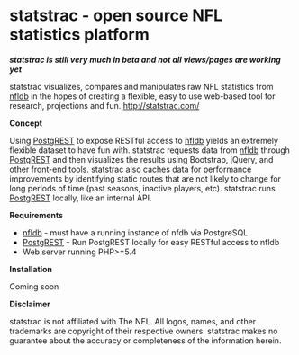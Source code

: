 # statstrac - open source NFL statistics platform

**_statstrac is still very much in beta and not all views/pages are working yet_**

statstrac visualizes, compares and manipulates raw NFL statistics from [nfldb](https://github.com/BurntSushi/nfldb) in the hopes of creating a flexible, easy to use web-based tool for research, projections and fun. http://statstrac.com/

**Concept**

Using [PostgREST](https://github.com/begriffs/postgrest) to expose RESTful access to [nfldb](https://github.com/BurntSushi/nfldb) yields an extremely flexible dataset to have fun with. statstrac requests data from [nfldb](https://github.com/BurntSushi/nfldb) through [PostgREST](https://github.com/begriffs/postgrest) and then visualizes the results using Bootstrap, jQuery, and other front-end tools. statstrac also caches data for performance improvements by identifying static routes that are not likely to change for long periods of time (past seasons, inactive players, etc). statstrac runs [PostgREST](https://github.com/begriffs/postgrest) locally, like an internal API.

**Requirements**

* [nfldb](https://github.com/BurntSushi/nfldb) - must have a running instance of nfdb via PostgreSQL
* [PostgREST](https://github.com/begriffs/postgrest) - Run PostgREST locally for easy RESTful access to nfldb
* Web server running PHP>=5.4

**Installation**

Coming soon

**Disclaimer**

statstrac is not affiliated with The NFL. All logos, names, and other trademarks are copyright of their respective owners. statstrac makes no guarantee about the accuracy or completeness of the information herein.
